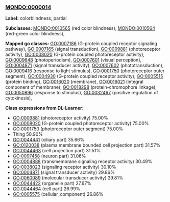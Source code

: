 
### [MONDO:0000014](http://purl.obolibrary.org/obo/MONDO_0000014)
**Label:** colorblindness, partial

**Subclasses:** [MONDO:0010565](http://purl.obolibrary.org/obo/MONDO_0010565) (red color blindness), [MONDO:0010564](http://purl.obolibrary.org/obo/MONDO_0010564) (red-green color blindness), 

**Mapped go classes:** [GO:0007186](http://purl.obolibrary.org/obo/GO_0007186) (G-protein coupled receptor signaling pathway), [GO:0007165](http://purl.obolibrary.org/obo/GO_0007165) (signal transduction), [GO:0009881](http://purl.obolibrary.org/obo/GO_0009881) (photoreceptor activity), [GO:0008020](http://purl.obolibrary.org/obo/GO_0008020) (G-protein coupled photoreceptor activity), [GO:0009648](http://purl.obolibrary.org/obo/GO_0009648) (photoperiodism), [GO:0007601](http://purl.obolibrary.org/obo/GO_0007601) (visual perception), [GO:0004871](http://purl.obolibrary.org/obo/GO_0004871) (signal transducer activity), [GO:0007602](http://purl.obolibrary.org/obo/GO_0007602) (phototransduction), [GO:0009416](http://purl.obolibrary.org/obo/GO_0009416) (response to light stimulus), [GO:0001750](http://purl.obolibrary.org/obo/GO_0001750) (photoreceptor outer segment), [GO:0004930](http://purl.obolibrary.org/obo/GO_0004930) (G-protein coupled receptor activity), [GO:0005515](http://purl.obolibrary.org/obo/GO_0005515) (protein binding), [GO:0016020](http://purl.obolibrary.org/obo/GO_0016020) (membrane), [GO:0016021](http://purl.obolibrary.org/obo/GO_0016021) (integral component of membrane), [GO:0018298](http://purl.obolibrary.org/obo/GO_0018298) (protein-chromophore linkage), [GO:0050896](http://purl.obolibrary.org/obo/GO_0050896) (response to stimulus), [GO:0032467](http://purl.obolibrary.org/obo/GO_0032467) (positive regulation of cytokinesis), 

**Class expressions from DL-Learner:**

- [GO:0009881](http://purl.obolibrary.org/obo/GO_0009881) (photoreceptor activity) 75.00%
- [GO:0008020](http://purl.obolibrary.org/obo/GO_0008020) (G-protein coupled photoreceptor activity) 75.00%
- [GO:0001750](http://purl.obolibrary.org/obo/GO_0001750) (photoreceptor outer segment) 75.00%
- Thing 50.90%
- [GO:0044441](http://purl.obolibrary.org/obo/GO_0044441) (ciliary part) 35.66%
- [GO:0120038](http://purl.obolibrary.org/obo/GO_0120038) (plasma membrane bounded cell projection part) 31.57%
- [GO:0044463](http://purl.obolibrary.org/obo/GO_0044463) (cell projection part) 31.51%
- [GO:0097458](http://purl.obolibrary.org/obo/GO_0097458) (neuron part) 31.06%
- [GO:0004888](http://purl.obolibrary.org/obo/GO_0004888) (transmembrane signaling receptor activity) 30.49%
- [GO:0038023](http://purl.obolibrary.org/obo/GO_0038023) (signaling receptor activity) 30.10%
- [GO:0004871](http://purl.obolibrary.org/obo/GO_0004871) (signal transducer activity) 29.86%
- [GO:0060089](http://purl.obolibrary.org/obo/GO_0060089) (molecular transducer activity) 29.81%
- [GO:0044422](http://purl.obolibrary.org/obo/GO_0044422) (organelle part) 27.67%
- [GO:0044464](http://purl.obolibrary.org/obo/GO_0044464) (cell part) 26.99%
- [GO:0005575](http://purl.obolibrary.org/obo/GO_0005575) (cellular_component) 26.86%


